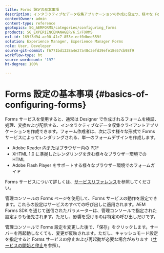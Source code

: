 ```yaml
---
title: Forms 設定の基本事項
description: インタラクティブなデータ収集アプリケーションの作成に役立つ、様々な Forms サービスについて説明します。
contentOwner: admin
content-type: reference
geptopics: SG_AEMFORMS/categories/configuring_forms
products: SG_EXPERIENCEMANAGER/6.5/FORMS
exl-id: 169f3d94-ac00-41c7-853e-ecf0dbee559f
solution: Experience Manager, Experience Manager Forms
role: User, Developer
source-git-commit: f6771bd1338a4e27a48c3efd39efe18e57cb98f9
workflow-type: ht
source-wordcount: '197'
ht-degree: 100%

---
```


# Forms 設定の基本事項 {#basics-of-configuring-forms}

Forms サービスを使用すると、通常は Designer で作成されるフォームを検証、処理、変換および配信する、インタラクティブなデータ収集クライアントアプリケーションを作成できます。フォーム作成者は、次に示す様々な形式で Forms サービスによってレンダリングされる、単一のフォームデザインを作成します。

* Adobe Reader 内またはブラウザー内の PDF
* XHTML 1.0 に準拠したレンダリングを含む様々なブラウザー環境での HTML
* Adobe Flash Player をサポートする様々なブラウザー環境でのフォームガイド

Forms サービスについて詳しくは、[サービスリファレンス](https://www.adobe.com/go/learn_aemforms_services_63)を参照してください。

管理コンソールの Forms ページを使用して、Forms サービスの動作を設定できます。これらの設定はサービスのすべての呼び出しに適用されます。AEM Forms SDK を通じて送信されたパラメーターは、管理コンソールで指定された設定よりも優先されます。ただし、影響を受けるのは特定の呼び出しだけです。

管理コンソールで Forms 設定を変更した後で、「保存」をクリックします。サーバーを再起動しなくても、変更が反映されます。ただし、キャッシュモード設定を指定すると Forms サービスの停止および再起動が必要な場合があります（[サービスの開始と停止](/help/forms/using/admin-help/starting-stopping-services.md#starting-and-stopping-services)を参照）。
